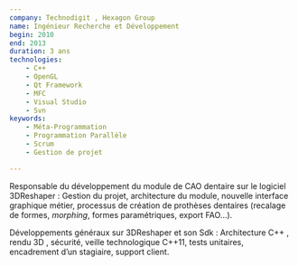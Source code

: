 ```yaml
---
company: Technodigit , Hexagon Group
name: Ingénieur Recherche et Développement
begin: 2010
end: 2013
duration: 3 ans
technologies:
    - C++ 
    - OpenGL
    - Qt Framework
    - MFC
    - Visual Studio
    - Svn
keywords:
    - Méta-Programmation
    - Programmation Parallèle
    - Scrum
    - Gestion de projet

---
```


Responsable du développement du module de CAO dentaire sur le logiciel 3DReshaper
: Gestion du projet, architecture du module, nouvelle interface graphique métier, processus
de création de prothèses dentaires (recalage de formes, *morphing*, formes paramétriques,
export FAO...).

Développements généraux sur 3DReshaper et son Sdk
: Architecture C++ , rendu 3D , sécurité, veille technologique C++11,
tests unitaires, encadrement d’un stagiaire, support client.